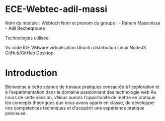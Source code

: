# ECE-Webtec-adil-massi

Nom du module : Webtech Nom et prenom du groupe : - Rahem Massinissa - Adil Becheqroune


Technologies utilisée:

Vs code IDE
VMware virtualisation
Ubuntu distribution Linux
NodeJS
GitHub/GitHub Desktop

# Introduction

Bienvenue à cette séance de travaux pratiques consacrée à l'exploration et à l'expérimentation dans le domaine passionnant des technologie web Au cours de cette session, vNous aurons l'opportunité de mettre en pratique les concepts théoriques que nous avons appris en classe, de développer nos compétences techniques et d'acquérir une expérience pratique précieuse.
